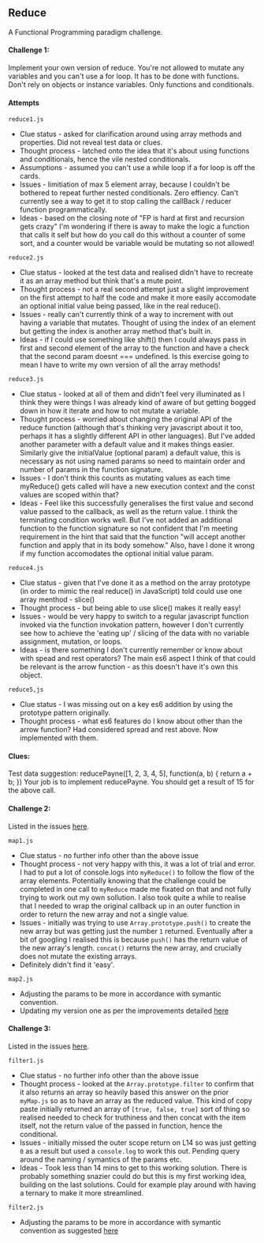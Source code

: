 ## Reduce

A Functional Programming paradigm challenge. 

#### Challenge 1:
Implement your own version of reduce. You're not allowed to mutate any variables and you can't use a for loop. It has to be done with functions. Don't rely on objects or instance variables. Only functions and conditionals. 

#### Attempts 

`reduce1.js`
- Clue status - asked for clarification around using array methods and properties. Did not reveal test data or clues. 
- Thought process - latched onto the idea that it's about using functions and conditionals, hence the vile nested conditionals. 
- Assumptions - assumed you can't use a while loop if a for loop is off the cards. 
- Issues - limitiation of max 5 element array, because I couldn't be bothered to repeat further nested conditionals. Zero effiency. Can't currently see a way to get it to stop calling the callBack / reducer function programmatically.
- Ideas - based on the closing note of "FP is hard at first and recursion gets crazy" I'm wondering if there is away to make the logic a function that calls it self but how do you call do this without a counter of some sort, and a counter would be variable would be mutating so not allowed!

`reduce2.js`
- Clue status - looked at the test data and realised didn't have to recreate it as an array method but think that's a mute point. 
- Thought process - not a real second attempt just a slight improvement on the first attempt to half the code and make it more easily accomodate an optional initial value being passed, like in the real reduce(). 
- Issues - really can't currently think of a way to increment with out having a variable that mutates. Thought of using the index of an element but getting the index is another array method that's built in. 
- Ideas - if I could use something like shift() then I could always pass in first and second element of the array to the function and have a check that the second param doesnt === undefined. Is this exercise going to mean I have to write my own version of all the array methods! 

`reduce3.js`
- Clue status - looked at all of them and didn't feel very illuminated as I think they were things I was already kind of aware of but getting bogged down in how it iterate and how to not mutate a variable.  
- Thought process - worried about changing the original API of the reduce function (although that's thinking very javascript about it too, perhaps it has a slightly different API in other languages). But I've added another parameter with a default value and it makes things easier. Similarly give the initialValue (optional param) a default value, this is necessary as not using named params so need to maintain order and number of params in the function signature. 
- Issues - I don't think this counts as mutating values as each time myReduce() gets called will have a new execution context and the const values are scoped within that? 
- Ideas - Feel like this successfully generalises the first value and second value passed to the callback, as well as the return value. I think the terminating condition works well. But I've not added an additional function to the function signature so not confident that I'm meeting requirement in the hint that said that the function "will accept another function and apply that in its body somehow." Also, have I done it wrong if my function accomodates the optional initial value param.

`reduce4.js`
- Clue status - given that I've done it as a method on the array prototype (in order to mimic the real reduce() in JavaScript) told could use one array menthod - slice()
- Thought process - but being able to use slice() makes it really easy!
- Issues - would be very happy to switch to a regular javascript function invoked via the function invokation pattern, however I don't currently see how to achieve the 'eating up' / slicing of the data with no variable assignment, mutation, or loops.
- Ideas - is there something I don't currently remember or know about with spead and rest operators? The main es6 aspect I think of that could be relevant is the arrow function - as this doesn't have it's own this object.

`reduce5,js`
- Clue status - I was missing out on a key es6 addition by using the prototype pattern originally. 
- Thought process - what es6 features do I know about other than the arrow function? Had considered spread and rest above. Now implemented with them.

#### Clues:

Test data suggestion:
reducePayne([1, 2, 3, 4, 5], function(a, b) { return a + b; })
Your job is to implement reducePayne. You should get a result of 15 for the above call.

#### Challenge 2:
Listed in the issues [here](https://github.com/CLTPayne/reduce/issues/2). 

`map1.js`
- Clue status - no further info other than the above issue
- Thought process - not very happy with this, it was a lot of trial and error. I had to put a lot of console.logs into `myReduce()` to follow the flow of the array elements. Potentially knowing that the challenge could be completed in one call to `myReduce` made me fixated on that and not fully trying to work out my own sollution. I also took quite a while to realise that I needed to wrap the original callback up in an outer function in order to return the new array and not a single value. 
- Issues - initially was trying to use `Array.prototype.push()` to create the new array but was getting just the number `1` returned. Eventually after a bit of googling I realised this is because `push()` has the return value of the new array's length. `concat()` returns the new array, and crucially does not mutate the existing arrays. 
- Definitely didn't find it 'easy'. 

`map2.js`
- Adjusting the params to be more in accordance with symantic convention.
- Updating my version one as per the improvements detailed [here](https://github.com/CLTPayne/reduce/issues/2)

#### Challenge 3:
Listed in the issues [here](https://github.com/CLTPayne/reduce/issues/3). 

`filter1.js`
- Clue status - no further info other than the above issue
- Thought process - looked at the `Array.prototype.filter` to confirm that it also returns an array so heavily based this answer on the prior `myMap.js` so as to have an array as the reduced value. This kind of copy paste initially returned an array of `[true, false, true]` sort of thing so realised needed to check for truthiness and then concat with the item itself, not the return value of the passed in function, hence the conditional. 
- Issues - initially missed the outer scope return on L14 so was just getting `0` as a result but used a `console.log` to work this out. Pending query around the naming / symantics of the params etc. 
- Ideas - Took less than 14 mins to get to this working solution. There is probably something snazier could do but this is my first working idea, building on the last solutions. Could for example play around with having a ternary to make it more streamlined. 

`filter2.js`
- Adjusting the params to be more in accordance with symantic convention as suggested [here](https://github.com/CLTPayne/reduce/issues/2)